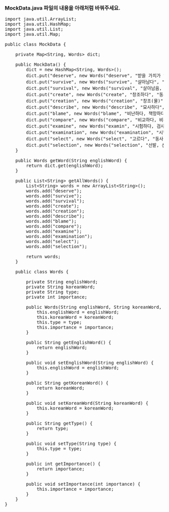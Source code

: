 ### MockData.java 파일의 내용을 아래처럼 바꿔주세요.
<pre>
import java.util.ArrayList;
import java.util.HashMap;
import java.util.List;
import java.util.Map;

public class MockData {

    private Map&lt;String, Words&gt; dict;

    public MockData() {
        dict = new HashMap&lt;String, Words&gt;();
        dict.put("deserve", new Words("deserve", "받을 가치가 있다", "동사", 3));
        dict.put("survive", new Words("survive", "살아남다", "동사", 4));
        dict.put("survival", new Words("survival", "살아남음, 생존", "명사", 4));
        dict.put("create", new Words("create", "창조하다", "동사", 5));
        dict.put("creation", new Words("creation", "창조(물)", "명사", 5));
        dict.put("describe", new Words("describe", "묘사하다", "동사", 2));
        dict.put("blame", new Words("blame", "비난하다, 책망하다", "동사", 2));
        dict.put("compare", new Words("compare", "비교하다, 비유하다, 비교되다", "동사", 4));
        dict.put("examine", new Words("examin", "시험하다, 검사하다, 진찰하다", "동사", 4));
        dict.put("examination", new Words("examination", "시험, 조사, 검사", "명사", 3));
        dict.put("select", new Words("select", "고르다", "동사", 5));
        dict.put("selection", new Words("selection", "선발, 선택", "명사", 5));
    }

    public Words getWord(String englishWord) {
        return dict.get(englishWord);
    }

    public List&lt;String&gt; getAllWords() {
        List&lt;String&gt; words = new ArrayList&lt;String&gt;();
        words.add("deserve");
        words.add("survive");
        words.add("survival");
        words.add("create");
        words.add("creation");
        words.add("describe");
        words.add("blame");
        words.add("compare");
        words.add("examine");
        words.add("examination");
        words.add("select");
        words.add("selection");

        return words;
    }

    public class Words {

        private String englishWord;
        private String koreanWord;
        private String type;
        private int importance;

        public Words(String englishWord, String koreanWord, String type, int importance) {
            this.englishWord = englishWord;
            this.koreanWord = koreanWord;
            this.type = type;
            this.importance = importance;
        }

        public String getEnglishWord() {
            return englishWord;
        }

        public void setEnglishWord(String englishWord) {
            this.englishWord = englishWord;
        }

        public String getKoreanWord() {
            return koreanWord;
        }

        public void setKoreanWord(String koreanWord) {
            this.koreanWord = koreanWord;
        }

        public String getType() {
            return type;
        }

        public void setType(String type) {
            this.type = type;
        }

        public int getImportance() {
            return importance;
        }

        public void setImportance(int importance) {
            this.importance = importance;
        }
    }
}
</pre>
